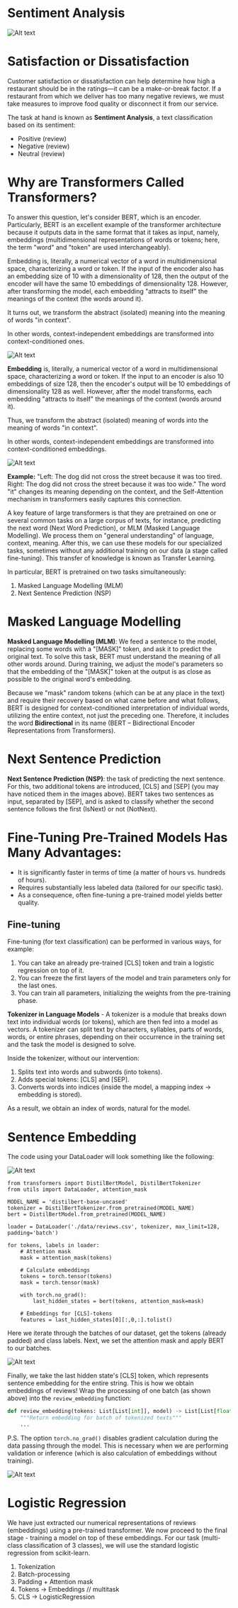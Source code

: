 # Sentiment Analysis


![Alt text](/img/image.png)

# Satisfaction or Dissatisfaction

Customer satisfaction or dissatisfaction can help determine how high a restaurant should be in the ratings—it can be a make-or-break factor. If a restaurant from which we deliver has too many negative reviews, we must take measures to improve food quality or disconnect it from our service.

The task at hand is known as **Sentiment Analysis**, a text classification based on its sentiment:

- Positive (review)
- Negative (review)
- Neutral (review)

# Why are Transformers Called Transformers?

To answer this question, let's consider BERT, which is an encoder. Particularly, BERT is an excellent example of the transformer architecture because it outputs data in the same format that it takes as input, namely, embeddings (multidimensional representations of words or tokens; here, the term "word" and "token" are used interchangeably).

Embedding is, literally, a numerical vector of a word in multidimensional space, characterizing a word or token. If the input of the encoder also has an embedding size of 10 with a dimensionality of 128, then the output of the encoder will have the same 10 embeddings of dimensionality 128. However, after transforming the model, each embedding "attracts to itself" the meanings of the context (the words around it).

It turns out, we transform the abstract (isolated) meaning into the meaning of words "in context".

In other words, context-independent embeddings are transformed into context-conditioned ones.

![Alt text](/img/image-1.png)

**Embedding** is, literally, a numerical vector of a word in multidimensional space, characterizing a word or token. If the input to an encoder is also 10 embeddings of size 128, then the encoder's output will be 10 embeddings of dimensionality 128 as well. However, after the model transforms, each embedding "attracts to itself" the meanings of the context (words around it).

Thus, we transform the abstract (isolated) meaning of words into the meaning of words "in context".

In other words, context-independent embeddings are transformed into context-conditioned embeddings.


![Alt text](/img/image-2.png)

**Example:**
"Left: The dog did not cross the street because it was too tired. Right: The dog did not cross the street because it was too wide." The word "it" changes its meaning depending on the context, and the Self-Attention mechanism in transformers easily captures this connection.

A key feature of large transformers is that they are pretrained on one or several common tasks on a large corpus of texts, for instance, predicting the next word (Next Word Prediction), or MLM (Masked Language Modelling). We process them on "general understanding" of language, context, meaning. After this, we can use these models for our specialized tasks, sometimes without any additional training on our data (a stage called fine-tuning). This transfer of knowledge is known as Transfer Learning.

In particular, BERT is pretrained on two tasks simultaneously:

1. Masked Language Modelling (MLM)
2. Next Sentence Prediction (NSP)


# Masked Language Modelling

**Masked Language Modelling (MLM)**: We feed a sentence to the model, replacing some words with a "[MASK]" token, and ask it to predict the original text. To solve this task, BERT must understand the meaning of all other words around. During training, we adjust the model's parameters so that the embedding of the "[MASK]" token at the output is as close as possible to the original word's embedding.

Because we "mask" random tokens (which can be at any place in the text) and require their recovery based on what came before and what follows, BERT is designed for context-conditioned interpretation of individual words, utilizing the entire context, not just the preceding one. Therefore, it includes the word **Bidirectional** in its name (BERT – Bidirectional Encoder Representations from Transformers).

# Next Sentence Prediction

**Next Sentence Prediction (NSP)**: the task of predicting the next sentence. For this, two additional tokens are introduced, [CLS] and [SEP] (you may have noticed them in the images above). BERT takes two sentences as input, separated by [SEP], and is asked to classify whether the second sentence follows the first (IsNext) or not (NotNext).


# Fine-Tuning Pre-Trained Models Has Many Advantages:

- It is significantly faster in terms of time (a matter of hours vs. hundreds of hours).
- Requires substantially less labeled data (tailored for our specific task).
- As a consequence, often fine-tuning a pre-trained model yields better quality.

## Fine-tuning

Fine-tuning (for text classification) can be performed in various ways, for example:

1. You can take an already pre-trained [CLS] token and train a logistic regression on top of it.
2. You can freeze the first layers of the model and train parameters only for the last ones.
3. You can train all parameters, initializing the weights from the pre-training phase.

**Tokenizer in Language Models** - A tokenizer is a module that breaks down text into individual words (or tokens), which are then fed into a model as vectors. A tokenizer can split text by characters, syllables, parts of words, words, or entire phrases, depending on their occurrence in the training set and the task the model is designed to solve.

Inside the tokenizer, without our intervention:

1. Splits text into words and subwords (into tokens).
2. Adds special tokens: [CLS] and [SEP].
3. Converts words into indices (inside the model, a mapping index -> embedding is stored).

As a result, we obtain an index of words, natural for the model.

# Sentence Embedding
The code using your DataLoader will look something like the following:

![Alt text](/img/image-3.png)

```
from transformers import DistilBertModel, DistilBertTokenizer
from utils import DataLoader, attention_mask

MODEL_NAME = 'distilbert-base-uncased'
tokenizer = DistilBertTokenizer.from_pretrained(MODEL_NAME)
bert = DistilBertModel.from_pretrained(MODEL_NAME)

loader = DataLoader('./data/reviews.csv', tokenizer, max_limit=128, padding='batch')

for tokens, labels in loader:
    # Attention mask
    mask = attention_mask(tokens)

    # Calculate embeddings
    tokens = torch.tensor(tokens)
    mask = torch.tensor(mask)

    with torch.no_grad():
        last_hidden_states = bert(tokens, attention_mask=mask)

    # Embeddings for [CLS]-tokens
    features = last_hidden_states[0][:,0,:].tolist()
```

Here we iterate through the batches of our dataset, get the tokens (already padded) and class labels.
Next, we set the attention mask and apply BERT to our batches.

![Alt text](/img/image-4.png)

Finally, we take the last hidden state's [CLS] token, which represents sentence embedding for the entire string.
This is how we obtain embeddings of reviews!
Wrap the processing of one batch (as shown above) into the `review_embedding` function:

```python
def review_embedding(tokens: List[List[int]], model) -> List[List[float]]:
    """Return embedding for batch of tokenized texts"""
    ...
```

P.S. The option `torch.no_grad()` disables gradient calculation during the data passing through the model. This is necessary when we are performing validation or inference (which is also calculation of embeddings without training).


![Alt text](/img/image-5.png)

# Logistic Regression

We have just extracted our numerical representations of reviews (embeddings) using a pre-trained transformer. We now proceed to the final stage - training a model on top of these embeddings. For our task (multi-class classification of 3 classes), we will use the standard logistic regression from scikit-learn.


1. Tokenization
2. Batch-processing
3. Padding + Attention mask
4. Tokens -> Embeddings // multitask
5. CLS -> LogisticRegression